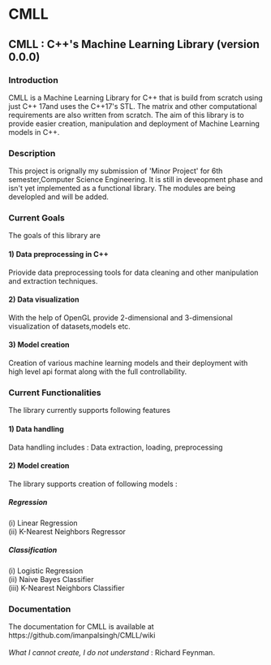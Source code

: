 # CMLL
<h2> CMLL : C++'s Machine Learning Library (version 0.0.0) </h2>

<h3> Introduction </h3>
CMLL is a Machine Learning Library for C++ that is build from scratch using just C++ 17and uses the C++17's STL. The matrix and other computational requirements are also written from scratch. The aim of this library is to provide easier creation, manipulation and deployment of Machine Learning models in C++.

<h3> Description </h3> 
This project is orignally my submission of 'Minor Project' for 6th semester,Computer Science Engineering. It is still in deveopment phase and isn't yet implemented as a functional library. The modules are being developled and will be added.

<h3> Current Goals </h3>
The goals of this library are
<h4>1) Data preprocessing in C++ </h4>
Priovide data preprocessing tools for data cleaning and other manipulation and extraction techniques.
<h4>2) Data visualization </h4>
With the help of OpenGL provide 2-dimensional and 3-dimensional visualization of datasets,models etc.
<h4>3) Model creation </h4>
Creation of various machine learning models and their deployment with high level api format along with the full controllability.

<h3> Current Functionalities </h3>
The library currently supports following features
<h4>1) Data handling </h4>
Data handling includes : Data extraction, loading, preprocessing
<h4>2) Model creation </h4>
The library supports creation of following models :
<h5> Regression </h5>
(i) Linear Regression <br> 
(ii) K-Nearest Neighbors Regressor
<h5> Classification </h5>
(i) Logistic Regression<br>
(ii) Naive Bayes Classifier<br>
(iii) K-Nearest Neighbors Classifier<br>

<h3> Documentation </h3>
The documentation for CMLL is available at https://github.com/imanpalsingh/CMLL/wiki 
<br><br>
<i> What I cannot create, I do not understand</i> : Richard Feynman.
